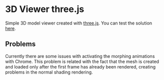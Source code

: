 # 3D Viewer three.js

Simple 3D model viewer created with [three.js](https://threejs.org).
You can test the solution [here](https://viewer.stage.hive.pt/).

## Problems

Currently there are some issues with activating the morphing animations with Chrome. This problem
is related with the fact that the mesh is created and loaded only after the first frame has already
been rendered, creating problems in the normal shading rendering.
